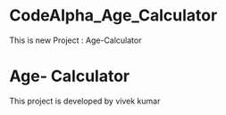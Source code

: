 # CodeAlpha_Age_Calculator
This is new Project : Age-Calculator

# Age- Calculator 
This project is developed by vivek kumar
